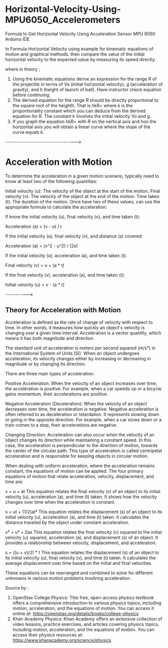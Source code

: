 # Horizontal-Velocity-Using-MPU6050_Accelerometers
Formula to Get Horizontal Velocity Using Acceleration Sensor MPU 6050 Arduino IDE

In Formula Horizontal Velocity using example for kinematic equations of motion and graphical methods. then compare the value of the initial horizontal velocity to the expected value by measuring its speed directly.

where in theory :

1. Using the kinematic equations derive an expression for the range R of the projectile in terms of Vo (initial horizontal velocity), g (acceleration of gravity), and h (height of launch of ball).  Have instructor check equation before continuing.
2. The derived equation for the range R should be directly proportional to the square root of the heighth.  That is hkR= where k is the proportionality constant which you can deduce from the derived equation for R. The constant k involves the initial velocity Vo and g.
3. If you graph the equation hkR= with R on the vertical axis and hon the horizontal axis you will obtain a linear curve where the slope of the curve equals k.

----------------------------------->

<h1>Acceleration with Motion</h1>

To determine the acceleration in a given motion scenario, typically need to know at least two of the following quantities:

Initial velocity (u): The velocity of the object at the start of the motion.
Final velocity (v): The velocity of the object at the end of the motion.
Time taken (t): The duration of the motion.
Once have two of these values, can use the appropriate formula to calculate the acceleration:

If know the initial velocity (u), final velocity (v), and time taken (t):

Acceleration (a) = (v - u) / t

If the initial velocity (u), final velocity (v), and distance (s) covered:

Acceleration (a) = (v^2 - u^2) / (2s)

If the initial velocity (u), acceleration (a), and time taken (t):

Final velocity (v) = u + (a * t)

If the final velocity (v), acceleration (a), and time taken (t):

Initial velocity (u) = v - (a * t)

----------->
<h2>Theory for Acceleration with Motion</h2>

Acceleration is defined as the rate of change of velocity with respect to time. In other words, it measures how quickly an object's velocity is changing over a given time interval. Acceleration is a vector quantity, which means it has both magnitude and direction.

The standard unit of acceleration is meters per second squared (m/s²) in the International System of Units (SI). When an object undergoes acceleration, its velocity changes either by increasing or decreasing in magnitude or by changing its direction.

There are three main types of acceleration:

Positive Acceleration: When the velocity of an object increases over time, the acceleration is positive. For example, when a car speeds up or a bicycle gains momentum, their accelerations are positive.

Negative Acceleration (Deceleration): When the velocity of an object decreases over time, the acceleration is negative. Negative acceleration is often referred to as deceleration or retardation. It represents slowing down or going in the opposite direction. For example, when a car slows down or a train comes to a stop, their accelerations are negative.

Changing Direction: Acceleration can also occur when the velocity of an object changes its direction while maintaining a constant speed. In this case, the acceleration is perpendicular to the direction of motion, towards the center of the circular path. This type of acceleration is called centripetal acceleration and is responsible for keeping objects in circular motion.

When dealing with uniform acceleration, where the acceleration remains constant, the equations of motion can be applied. The four primary equations of motion that relate acceleration, velocity, displacement, and time are:

v = u + at
This equation relates the final velocity (v) of an object to its initial velocity (u), acceleration (a), and time (t) taken. It shows how the velocity changes over time when the acceleration is constant.

s = ut + (1/2)at²
This equation relates the displacement (s) of an object to its initial velocity (u), acceleration (a), and time (t) taken. It calculates the distance traveled by the object under constant acceleration.

v² = u² + 2as
This equation relates the final velocity (v) squared to the initial velocity (u) squared, acceleration (a), and displacement (s) of an object. It provides a relationship between velocity, displacement, and acceleration.

s = ((u + v)/2) * t
This equation relates the displacement (s) of an object to its initial velocity (u), final velocity (v), and time (t) taken. It calculates the average displacement over time based on the initial and final velocities.

These equations can be rearranged and combined to solve for different unknowns in various motion problems involving acceleration.

Source by :
1. OpenStax College Physics: This free, open-access physics textbook offers a comprehensive introduction to various physics topics, including motion, acceleration, and the equations of motion. You can access it online at: https://openstax.org/details/books/college-physics
2. Khan Academy Physics: Khan Academy offers an extensive collection of video lessons, practice exercises, and articles covering physics topics, including motion, acceleration, and the equations of motion. You can access their physics resources at: https://www.khanacademy.org/science/physics
